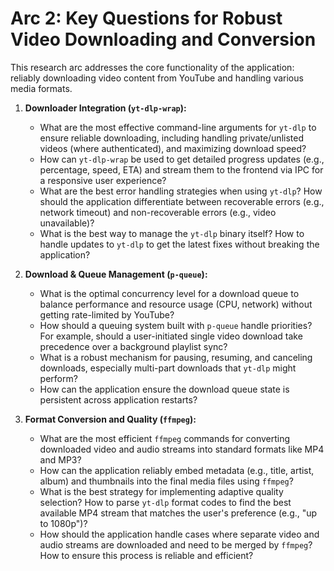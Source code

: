 # Arc 2: Key Questions for Robust Video Downloading and Conversion

This research arc addresses the core functionality of the application: reliably downloading video content from YouTube and handling various media formats.

1.  **Downloader Integration (`yt-dlp-wrap`):**
    *   What are the most effective command-line arguments for `yt-dlp` to ensure reliable downloading, including handling private/unlisted videos (where authenticated), and maximizing download speed?
    *   How can `yt-dlp-wrap` be used to get detailed progress updates (e.g., percentage, speed, ETA) and stream them to the frontend via IPC for a responsive user experience?
    *   What are the best error handling strategies when using `yt-dlp`? How should the application differentiate between recoverable errors (e.g., network timeout) and non-recoverable errors (e.g., video unavailable)?
    *   What is the best way to manage the `yt-dlp` binary itself? How to handle updates to `yt-dlp` to get the latest fixes without breaking the application?

2.  **Download & Queue Management (`p-queue`):**
    *   What is the optimal concurrency level for a download queue to balance performance and resource usage (CPU, network) without getting rate-limited by YouTube?
    *   How should a queuing system built with `p-queue` handle priorities? For example, should a user-initiated single video download take precedence over a background playlist sync?
    *   What is a robust mechanism for pausing, resuming, and canceling downloads, especially multi-part downloads that `yt-dlp` might perform?
    *   How can the application ensure the download queue state is persistent across application restarts?

3.  **Format Conversion and Quality (`ffmpeg`):**
    *   What are the most efficient `ffmpeg` commands for converting downloaded video and audio streams into standard formats like MP4 and MP3?
    *   How can the application reliably embed metadata (e.g., title, artist, album) and thumbnails into the final media files using `ffmpeg`?
    *   What is the best strategy for implementing adaptive quality selection? How to parse `yt-dlp` format codes to find the best available MP4 stream that matches the user's preference (e.g., "up to 1080p")?
    *   How should the application handle cases where separate video and audio streams are downloaded and need to be merged by `ffmpeg`? How to ensure this process is reliable and efficient?